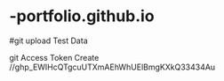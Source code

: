 # -portfolio.github.io

#git upload Test Data 


git Access Token Create 
//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

